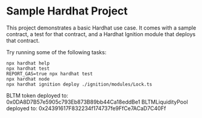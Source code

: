 # Sample Hardhat Project

This project demonstrates a basic Hardhat use case. It comes with a sample contract, a test for that contract, and a Hardhat Ignition module that deploys that contract.

Try running some of the following tasks:

```shell
npx hardhat help
npx hardhat test
REPORT_GAS=true npx hardhat test
npx hardhat node
npx hardhat ignition deploy ./ignition/modules/Lock.ts
```


BLTM token deployed to: 0x0DA8D7B57e5905c793Eb873B89bb44Ca18eddBe1
BLTMLiquidityPool deployed to: 0x24391617F832234f174737fe9FfCe7ACaD7C40Ff